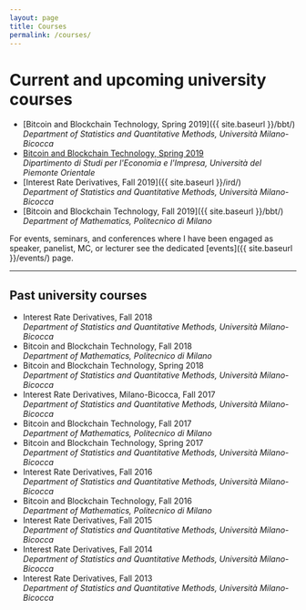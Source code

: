 ```yaml
---
layout: page
title: Courses
permalink: /courses/
---
```


# Current and upcoming university courses

* [Bitcoin and Blockchain Technology, Spring 2019]({{ site.baseurl }}/bbt/)  
  _Department of Statistics and Quantitative Methods, Università Milano-Bicocca_
* [Bitcoin and Blockchain Technology, Spring 2019](http://sites.google.com/uniupo.it/manfinelectives/electives-in-finanza/smart-contracts-bitcoin-block-chain)  
  _Dipartimento di Studi per l'Economia e l'Impresa, Università del Piemonte Orientale_
* [Interest Rate Derivatives, Fall 2019]({{ site.baseurl }}/ird/)  
  _Department of Statistics and Quantitative Methods, Università Milano-Bicocca_
* [Bitcoin and Blockchain Technology, Fall 2019]({{ site.baseurl }}/bbt/)  
  _Department of Mathematics, Politecnico di Milano_

For events, seminars, and conferences where I have been engaged
as speaker, panelist, MC, or lecturer see the dedicated [events]({{ site.baseurl }}/events/) page.

---

## Past university courses

* Interest Rate Derivatives, Fall 2018  
  _Department of Statistics and Quantitative Methods, Università Milano-Bicocca_
* Bitcoin and Blockchain Technology, Fall 2018  
  _Department of Mathematics, Politecnico di Milano_
* Bitcoin and Blockchain Technology, Spring 2018  
  _Department of Statistics and Quantitative Methods, Università Milano-Bicocca_
* Interest Rate Derivatives, Milano-Bicocca, Fall 2017  
  _Department of Statistics and Quantitative Methods, Università Milano-Bicocca_
* Bitcoin and Blockchain Technology, Fall 2017  
  _Department of Mathematics, Politecnico di Milano_
* Bitcoin and Blockchain Technology, Spring 2017  
  _Department of Statistics and Quantitative Methods, Università Milano-Bicocca_
* Interest Rate Derivatives, Fall 2016  
  _Department of Statistics and Quantitative Methods, Università Milano-Bicocca_
* Bitcoin and Blockchain Technology, Fall 2016  
  _Department of Mathematics, Politecnico di Milano_
* Interest Rate Derivatives, Fall 2015  
  _Department of Statistics and Quantitative Methods, Università Milano-Bicocca_
* Interest Rate Derivatives, Fall 2014  
  _Department of Statistics and Quantitative Methods, Università Milano-Bicocca_
* Interest Rate Derivatives, Fall 2013  
  _Department of Statistics and Quantitative Methods, Università Milano-Bicocca_
